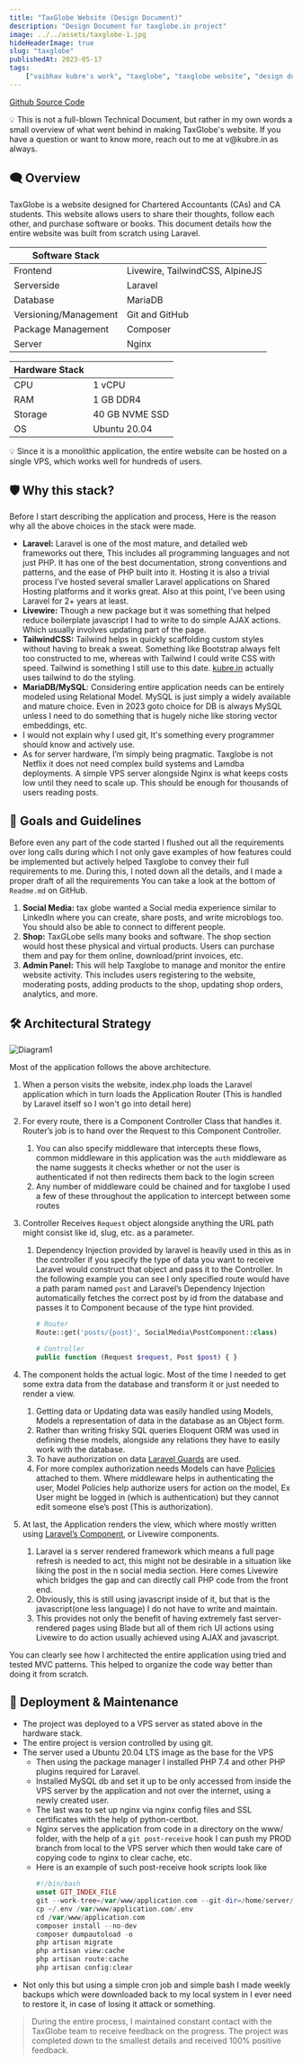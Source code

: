 ```yaml
---
title: "TaxGlobe Website (Design Document)"
description: "Design Document for taxglobe.in project"
image: ../../assets/taxglobe-1.jpg
hideHeaderImage: true
slug: "taxglobe"
publishedAt: 2023-05-17
tags:
    ["vaibhav kubre's work", "taxglobe", "taxglobe website", "design document"]
---
```


<a class="underline" href="https://github.com/kubre/TaxGlobe" target="_blank" rel="noopener noreferrer">Github Source Code</a>

<aside class="note">
💡 This is not a full-blown Technical Document, but rather in my own words a small overview of what went behind in making TaxGlobe's website. If you have a question or want to know more, reach out to me at v@kubre.in as always.
</aside>

## 🗨️ Overview

TaxGlobe is a website designed for Chartered Accountants (CAs) and CA students. This website allows users to share their thoughts, follow each other, and purchase software or books. This document details how the entire website was built from scratch using Laravel.

| Software Stack        |                                 |
| --------------------- | ------------------------------- |
| Frontend              | Livewire, TailwindCSS, AlpineJS |
| Serverside            | Laravel                         |
| Database              | MariaDB                         |
| Versioning/Management | Git and GitHub                  |
| Package Management    | Composer                        |
| Server                | Nginx                           |

| Hardware Stack |                |
| -------------- | -------------- |
| CPU            | 1 vCPU         |
| RAM            | 1 GB DDR4      |
| Storage        | 40 GB NVME SSD |
| OS             | Ubuntu 20.04   |

<aside class="note">
💡 Since it is a monolithic application, the entire website can be hosted on a single VPS, which works well for hundreds of users.
</aside>

## 🛡️ Why this stack?

Before I start describing the application and process, Here is the reason why all the above choices in the stack were made.

<div class="spaced-list">

-   **Laravel:** Laravel is one of the most mature, and detailed web frameworks out there, This includes all programming languages and not just PHP. It has one of the best documentation, strong conventions and patterns, and the ease of PHP built into it. Hosting it is also a trivial process I’ve hosted several smaller Laravel applications on Shared Hosting platforms and it works great. Also at this point, I’ve been using Laravel for 2+ years at least.
-   **Livewire:** Though a new package but it was something that helped reduce boilerplate javascript I had to write to do simple AJAX actions. Which usually involves updating part of the page.
-   **TailwindCSS:** Tailwind helps in quickly scaffolding custom styles without having to break a sweat. Something like Bootstrap always felt too constructed to me, whereas with Tailwind I could write CSS with speed. Tailwind is something I still use to this date. [kubre.in](https://kubre.in) actually uses tailwind to do the styling.
-   **MariaDB/MySQL**: Considering entire application needs can be entirely modeled using Relational Model. MySQL is just simply a widely available and mature choice. Even in 2023 goto choice for DB is always MySQL unless I need to do something that is hugely niche like storing vector embeddings, etc.
-   I would not explain why I used git, It's something every programmer should know and actively use.
-   As for server hardware, I’m simply being pragmatic. Taxglobe is not Netflix it does not need complex build systems and Lamdba deployments. A simple VPS server alongside Nginx is what keeps costs low until they need to scale up. This should be enough for thousands of users reading posts.

</div>

## 📝 Goals and Guidelines

Before even any part of the code started I flushed out all the requirements over long calls during which I not only gave examples of how features could be implemented but actively helped Taxglobe to convey their full requirements to me. During this, I noted down all the details, and I made a proper draft of all the requirements You can take a look at the bottom of `Readme.md` on GitHub.

1. **Social Media:** tax globe wanted a Social media experience similar to LinkedIn where you can create, share posts, and write microblogs too. You should also be able to connect to different people.
2. **Shop:** TaxGLobe sells many books and software. The shop section would host these physical and virtual products. Users can purchase them and pay for them online, download/print invoices, etc.
3. **Admin Panel:** This will help Taxglobe to manage and monitor the entire website activity. This includes users registering to the website, moderating posts, adding products to the shop, updating shop orders, analytics, and more.

## 🛠️ Architectural Strategy

![Diagram1](../../assets/taxglobe-1.jpg)

Most of the application follows the above architecture.

<div class="spaced-list">

1. When a person visits the website, index.php loads the Laravel application which in turn loads the Application Router (This is handled by Laravel itself so I won't go into detail here)
2. For every route, there is a Component Controller Class that handles it. Router’s job is to hand over the Request to this Component Controller.
    1. You can also specify middleware that intercepts these flows, common middleware in this application was the `auth` middleware as the name suggests it checks whether or not the user is authenticated if not then redirects them back to the login screen
    2. Any number of middleware could be chained and for taxglobe I used a few of these throughout the application to intercept between some routes
3. Controller Receives `Request` object alongside anything the URL path might consist like id, slug, etc. as a parameter.

    1. Dependency Injection provided by laravel is heavily used in this as in the controller if you specify the type of data you want to receive Laravel would construct that object and pass it to the Controller. In the following example you can see I only specified route would have a path param named `post` and Laravel’s Dependency Injection automatically fetches the correct post by id from the database and passes it to Component because of the type hint provided.

        ```php
        # Router
        Route::get('posts/{post}', SocialMedia\PostComponent::class)

        # Controller
        public function (Request $request, Post $post) { }
        ```

4. The component holds the actual logic. Most of the time I needed to get some extra data from the database and transform it or just needed to render a view.
    1. Getting data or Updating data was easily handled using Models, Models a representation of data in the database as an Object form.
    2. Rather than writing frisky SQL queries Eloquent ORM was used in defining these models, alongside any relations they have to easily work with the database.
    3. To have authorization on data [Laravel Guards](https://laravel.com/docs/8.x/authorization#gates) are used.
    4. For more complex authorization needs Models can have [Policies](https://laravel.com/docs/8.x/authorization#creating-policies) attached to them. Where middleware helps in authenticating the user, Model Policies help authorize users for action on the model, Ex User might be logged in (which is authentication) but they cannot edit someone else’s post (This is authorization).
5. At last, the Application renders the view, which where mostly written using [Laravel’s Component](https://laravel.com/docs/8.x/blade#components), or Livewire components.
    1. Laravel ia s server rendered framework which means a full page refresh is needed to act, this might not be desirable in a situation like liking the post in the n social media section. Here comes Livewire which bridges the gap and can directly call PHP code from the front end.
    2. Obviously, this is still using javascript inside of it, but that is the javascript(one less language) I do not have to write and maintain.
    3. This provides not only the benefit of having extremely fast server-rendered pages using Blade but all of them rich UI actions using Livewire to do action usually achieved using AJAX and javascript.

</div>

<p>
You can clearly see how I architected the entire application using tried and tested MVC patterns. This helped to organize the code way better than doing it from scratch.
</p>

## 🚚 Deployment & Maintenance

-   The project was deployed to a VPS server as stated above in the hardware stack.
-   The entire project is version controlled by using git.
-   The server used a Ubuntu 20.04 LTS image as the base for the VPS
    -   Then using the package manager I installed PHP 7.4 and other PHP plugins required for Laravel.
    -   Installed MySQL db and set it up to be only accessed from inside the VPS server by the application and not over the internet, using a newly created user.
    -   The last was to set up nginx via nginx config files and SSL certificates with the help of python-certbot.
    -   Nginx serves the application from code in a directory on the www/ folder, with the help of a `git post-receive` hook I can push my PROD branch from local to the VPS server which then would take care of copying code to nginx to clear cache, etc.
    -   Here is an example of such post-receive hook scripts look like
        ```php
        #!/bin/bash
        unset GIT_INDEX_FILE
        git --work-tree=/var/www/application.com --git-dir=/home/server/app.git checkout -f
        cp ~/.env /var/www/application.com/.env
        cd /var/www/application.com
        composer install --no-dev
        composer dumpautoload -o
        php artisan migrate
        php artisan view:cache
        php artisan route:cache
        php artisan config:clear
        ```
-   Not only this but using a simple cron job and simple bash I made weekly backups which were downloaded back to my local system in I ever need to restore it, in case of losing it attack or something.

> During the entire process, I maintained constant contact with the TaxGlobe team to receive feedback on the progress. The project was completed down to the smallest details and received 100% positive feedback.
